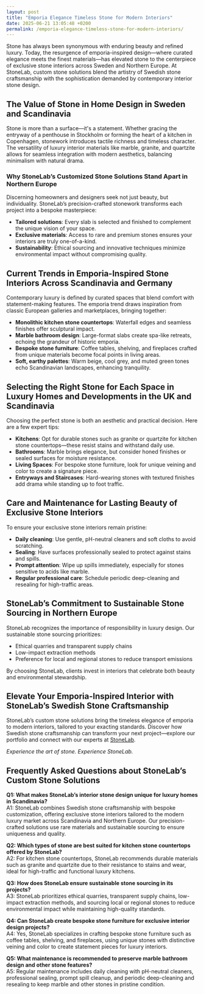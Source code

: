```yaml
---
layout: post
title: "Emporia Elegance Timeless Stone for Modern Interiors"
date: 2025-06-21 13:05:48 +0200
permalink: /emporia-elegance-timeless-stone-for-modern-interiors/
---
```

Stone has always been synonymous with enduring beauty and refined luxury. Today, the resurgence of emporia-inspired design—where curated elegance meets the finest materials—has elevated stone to the centerpiece of exclusive stone interiors across Sweden and Northern Europe. At StoneLab, custom stone solutions blend the artistry of Swedish stone craftsmanship with the sophistication demanded by contemporary interior stone design.

## The Value of Stone in Home Design in Sweden and Scandinavia

Stone is more than a surface—it's a statement. Whether gracing the entryway of a penthouse in Stockholm or forming the heart of a kitchen in Copenhagen, stonework introduces tactile richness and timeless character. The versatility of luxury interior materials like marble, granite, and quartzite allows for seamless integration with modern aesthetics, balancing minimalism with natural drama.

### Why StoneLab’s Customized Stone Solutions Stand Apart in Northern Europe

Discerning homeowners and designers seek not just beauty, but individuality. StoneLab’s precision-crafted stonework transforms each project into a bespoke masterpiece:

- **Tailored solutions**: Every slab is selected and finished to complement the unique vision of your space.
- **Exclusive materials**: Access to rare and premium stones ensures your interiors are truly one-of-a-kind.
- **Sustainability**: Ethical sourcing and innovative techniques minimize environmental impact without compromising quality.

## Current Trends in Emporia-Inspired Stone Interiors Across Scandinavia and Germany

Contemporary luxury is defined by curated spaces that blend comfort with statement-making features. The emporia trend draws inspiration from classic European galleries and marketplaces, bringing together:

- **Monolithic kitchen stone countertops**: Waterfall edges and seamless finishes offer sculptural impact.
- **Marble bathroom design**: Large-format slabs create spa-like retreats, echoing the grandeur of historic emporia.
- **Bespoke stone furniture**: Coffee tables, shelving, and fireplaces crafted from unique materials become focal points in living areas.
- **Soft, earthy palettes**: Warm beige, cool grey, and muted green tones echo Scandinavian landscapes, enhancing tranquility.

## Selecting the Right Stone for Each Space in Luxury Homes and Developments in the UK and Scandinavia

Choosing the perfect stone is both an aesthetic and practical decision. Here are a few expert tips:

- **Kitchens**: Opt for durable stones such as granite or quartzite for kitchen stone countertops—these resist stains and withstand daily use.
- **Bathrooms**: Marble brings elegance, but consider honed finishes or sealed surfaces for moisture resistance.
- **Living Spaces**: For bespoke stone furniture, look for unique veining and color to create a signature piece.
- **Entryways and Staircases**: Hard-wearing stones with textured finishes add drama while standing up to foot traffic.

## Care and Maintenance for Lasting Beauty of Exclusive Stone Interiors

To ensure your exclusive stone interiors remain pristine:

- **Daily cleaning**: Use gentle, pH-neutral cleaners and soft cloths to avoid scratching.
- **Sealing**: Have surfaces professionally sealed to protect against stains and spills.
- **Prompt attention**: Wipe up spills immediately, especially for stones sensitive to acids like marble.
- **Regular professional care**: Schedule periodic deep-cleaning and resealing for high-traffic areas.

## StoneLab’s Commitment to Sustainable Stone Sourcing in Northern Europe

StoneLab recognizes the importance of responsibility in luxury design. Our sustainable stone sourcing prioritizes:

- Ethical quarries and transparent supply chains
- Low-impact extraction methods
- Preference for local and regional stones to reduce transport emissions

By choosing StoneLab, clients invest in interiors that celebrate both beauty and environmental stewardship.

## Elevate Your Emporia-Inspired Interior with StoneLab’s Swedish Stone Craftsmanship

StoneLab’s custom stone solutions bring the timeless elegance of emporia to modern interiors, tailored to your exacting standards. Discover how Swedish stone craftsmanship can transform your next project—explore our portfolio and connect with our experts at [StoneLab](https://stonelab.se/).

*Experience the art of stone. Experience StoneLab.*

## Frequently Asked Questions about StoneLab’s Custom Stone Solutions

**Q1: What makes StoneLab’s interior stone design unique for luxury homes in Scandinavia?**  
A1: StoneLab combines Swedish stone craftsmanship with bespoke customization, offering exclusive stone interiors tailored to the modern luxury market across Scandinavia and Northern Europe. Our precision-crafted solutions use rare materials and sustainable sourcing to ensure uniqueness and quality.

**Q2: Which types of stone are best suited for kitchen stone countertops offered by StoneLab?**  
A2: For kitchen stone countertops, StoneLab recommends durable materials such as granite and quartzite due to their resistance to stains and wear, ideal for high-traffic and functional luxury kitchens.

**Q3: How does StoneLab ensure sustainable stone sourcing in its projects?**  
A3: StoneLab prioritizes ethical quarries, transparent supply chains, low-impact extraction methods, and sourcing local or regional stones to reduce environmental impact while maintaining high-quality standards.

**Q4: Can StoneLab create bespoke stone furniture for exclusive interior design projects?**  
A4: Yes, StoneLab specializes in crafting bespoke stone furniture such as coffee tables, shelving, and fireplaces, using unique stones with distinctive veining and color to create statement pieces for luxury interiors.

**Q5: What maintenance is recommended to preserve marble bathroom design and other stone features?**  
A5: Regular maintenance includes daily cleaning with pH-neutral cleaners, professional sealing, prompt spill cleanup, and periodic deep-cleaning and resealing to keep marble and other stones in pristine condition.

<script type="application/ld+json">
{
  "@context": "https://schema.org",
  "@type": "BlogPosting",
  "headline": "Emporia Elegance Timeless Stone for Modern Interiors",
  "description": "StoneLab specializes in customized stone solutions and exclusive interior stone design, blending Swedish stone craftsmanship with modern aesthetics to create bespoke luxury interiors across Sweden and Northern Europe.",
  "author": {
    "@type": "Person",
    "name": "StoneLab"
  },
  "publisher": {
    "@type": "Person",
    "name": "StoneLab"
  },
  "mainEntityOfPage": {
    "@type": "WebPage",
    "@id": "https://stonelab.se/"
  },
  "datePublished": "2024-06-01",
  "dateModified": "2024-06-01",
  "keywords": "StoneLab, custom stone solutions, interior stone design, exclusive stone interiors, Swedish stone craftsmanship, luxury interior materials, kitchen stone countertops, marble bathroom design, bespoke stone furniture, sustainable stone sourcing",
  "articleSection": [
    "Custom Stone Solutions",
    "Interior Stone Design",
    "Exclusive Stone Interiors",
    "Swedish Stone Craftsmanship",
    "Luxury Interior Materials"
  ]
}
</script>

<script type="application/ld+json">
{
  "@context": "https://schema.org",
  "@type": "FAQPage",
  "mainEntity": [
    {
      "@type": "Question",
      "name": "What makes StoneLab’s interior stone design unique for luxury homes in Scandinavia?",
      "acceptedAnswer": {
        "@type": "Answer",
        "text": "StoneLab combines Swedish stone craftsmanship with bespoke customization, offering exclusive stone interiors tailored to the modern luxury market across Scandinavia and Northern Europe. Our precision-crafted solutions use rare materials and sustainable sourcing to ensure uniqueness and quality."
      }
    },
    {
      "@type": "Question",
      "name": "Which types of stone are best suited for kitchen stone countertops offered by StoneLab?",
      "acceptedAnswer": {
        "@type": "Answer",
        "text": "For kitchen stone countertops, StoneLab recommends durable materials such as granite and quartzite due to their resistance to stains and wear, ideal for high-traffic and functional luxury kitchens."
      }
    },
    {
      "@type": "Question",
      "name": "How does StoneLab ensure sustainable stone sourcing in its projects?",
      "acceptedAnswer": {
        "@type": "Answer",
        "text": "StoneLab prioritizes ethical quarries, transparent supply chains, low-impact extraction methods, and sourcing local or regional stones to reduce environmental impact while maintaining high-quality standards."
      }
    },
    {
      "@type": "Question",
      "name": "Can StoneLab create bespoke stone furniture for exclusive interior design projects?",
      "acceptedAnswer": {
        "@type": "Answer",
        "text": "Yes, StoneLab specializes in crafting bespoke stone furniture such as coffee tables, shelving, and fireplaces, using unique stones with distinctive veining and color to create statement pieces for luxury interiors."
      }
    },
    {
      "@type": "Question",
      "name": "What maintenance is recommended to preserve marble bathroom design and other stone features?",
      "acceptedAnswer": {
        "@type": "Answer",
        "text": "Regular maintenance includes daily cleaning with pH-neutral cleaners, professional sealing, prompt spill cleanup, and periodic deep-cleaning and resealing to keep marble and other stones in pristine condition."
      }
    }
  ]
}
</script>